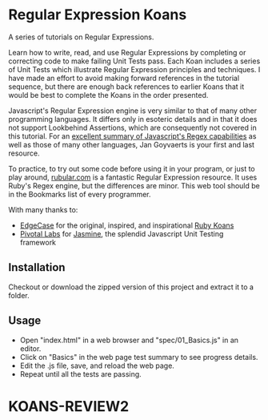 Regular Expression Koans
========================

A series of tutorials on Regular Expressions.

Learn how to write, read, and use Regular Expressions by completing or correcting
code to make failing Unit Tests pass. Each Koan includes a series of Unit Tests
which illustrate Regular Expression principles and techniques. I have made an effort
to avoid making forward references in the tutorial sequence, but there are enough
back references to earlier Koans that it would be best to complete the Koans in
the order presented.

Javascript's Regular Expression engine is very similar to that of many other
programming languages. It differs only in esoteric details and in that it does
not support Lookbehind Assertions, which are consequently not covered in this tutorial.
For an [excellent summary of Javascript's Regex capabilities][jsRegex]
as well as those of many other languages, Jan Goyvaerts is your first and last resource.

To practice, to try out some code before using it in your program, or just to play around,
[rubular.com][rubular] is a fantastic Regular Expression resource.
It uses Ruby's Regex engine, but the differences are minor. This web tool should be in the
Bookmarks list of every programmer.

With many thanks to:

*  [EdgeCase](http://edgecase.com/) for the original, inspired, and inspirational [Ruby Koans](http://rubykoans.com/)
*  [Pivotal Labs](http://pivotallabs.com/) for [Jasmine](http://pivotal.github.com/jasmine/), the splendid Javascript Unit Testing framework

Installation
------------

Checkout or download the zipped version of this project and extract it to a folder.

Usage
-----
* Open "index.html" in a web browser and "spec/01_Basics.js" in an editor.
* Click on "Basics" in the web page test summary to see progress details.
* Edit the .js file, save, and reload the web page.
* Repeat until all the tests are passing.

[jsRegex]: http://www.regular-expressions.info/javascript.html
[rubular]: http://rubular.com/
# KOANS-REVIEW2
